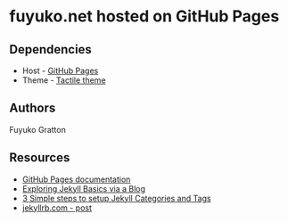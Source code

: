 # fuyuko.net hosted on GitHub Pages

## Dependencies

* Host - [GitHub Pages](https://pages.github.com/)
* Theme - [Tactile theme](https://pages-themes.github.io/tactile/)


## Authors

Fuyuko Gratton

## Resources

* [GitHub Pages documentation](https://docs.github.com/en/pages)
* [Exploring Jekyll Basics via a Blog](https://evanwill.github.io/go-go-ghpages-b/content/3-blog.html)
* [3 Simple steps to setup Jekyll Categories and Tags](https://blog.webjeda.com/jekyll-categories/#create-a-category-page)
* [jekyllrb.com - post](https://jekyllrb.com/docs/posts/)


